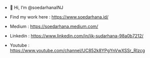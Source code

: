- 👋 Hi, I’m @soedarhanaINJ
  
- Find my work here : https://www.soedarhana.id/
- Medium : https://soedarhana.medium.com/
- Linkedin : https://www.linkedin.com/in/iik-sudarhana-98a0b7212/
- Youtube : https://www.youtube.com/channel/UC852k8YPgYnVwXSSr_RIzcg

